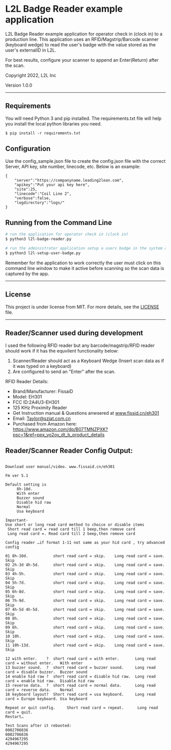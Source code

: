 # L2L Badge Reader example application #

L2L Badge Reader example application for operator check in (clock in) to a 
production line. This application uses an RFID/Magstrip/Barcode scanner (keyboard wedge) to read the 
user's badge with the value stored as the user's externalID in L2L. 

For best results, configure your scanner to append an Enter(Return) after the scan.

Copyright 2022, L2L Inc

Version 1.0.0

<hr>

## Requirements ##

You will need Python 3 and pip installed. The requirements.txt file will help you install the local python libraries you need.

```$ pip install -r requirements.txt```

## Configuration ##

Use the config_sample.json file to create the config.json file with the correct Server, API key, site number, linecode, etc. Below is an example:

```
{
    "server":"https://companyname.leading2lean.com",
    "apikey":"Put your api key here",
    "site":25,
    "linecode":"Coil Line 2",
    "verbose":false,
    "logdirectory":"logs/"
}
```

## Running from the Command Line ##

```bash
# run the application for operator check in (clock in)
$ python3 l2l-badge-reader.py

# run the administrator application setup a users badge in the system as the users's externalID
$ python3 l2l-setup-user-badge.py
```

Remember for the application to work correctly the user must click on this command line 
window to make it active before scanning so the scan data is captured by the app.

<hr>

## License ##

This project is under license from MIT. For more details, see the [LICENSE](license.txt) file.

<hr>

## Reader/Scanner used during development ##

I used the following RFID reader but any barcode/magstrip/RFID reader should work if it has the equvilent functionality below:
1. Scanner/Reader should act as a Keyboard Wedge (Insert scan data as if it was typed on a keyboard)
2. Are configured to send an "Enter" after the scan.

RFID Reader Details:

- Brand/Manufacturer: FissaiD
- Model: EH301
- FCC ID:2A4U3-EH301
- 125 KHz Proximity Reader
- Get Instruction manual & Questions anwsered at www.fissid.cn/eh301
- Email: Taylor@szjat.com.cn
- Purchased from Amazon here: https://www.amazon.com/dp/B07TMNZPXK?psc=1&ref=ppx_yo2ov_dt_b_product_details


## Reader/Scanner Reader Config Output:

```Support email. taylor@szjat.com.cn

Download user manual/video. www.fissaid.cn/eh301

Fm ver 5.1

Default setting is
     8h-10d.          
     With enter
     Buzzer sound
     Disable hid raw 
     Normal
     Usa keyboard

Important-
Use short or long read card method to choice or disable items
 Short read card = read card till 1 beep,then remove card
 Long read card =. Read card till 2 beep,then remove card

Config reader …if format 1-11 not same as your hid card , try advanced config

01 8h-10d.           short read card = skip.    Long read card = save.    Skip
02 2h-3d 4h-5d.      short read card = skip.    Long read card = save.    Skip
03 4h-5h.            short read card = skip.    Long read card = save.    Skip
04 5h-7d.            short read card = skip.    Long read card = save.    Skip
05 6h-8d.            short read card = skip.    Long read card = save.    Skip
06 7h-9d.            short read card = skip.    Long read card = save.    Skip
07 4h-5d 4h-5d.      short read card = skip.    Long read card = save.    Skip
08 8h.               short read card = skip.    Long read card = save.    Skip
09 6h.               short read card = skip.    Long read card = save.    Skip
10 10h.              short read card = skip.    Long read card = save.    Skip
11 10h-13d.          short read card = skip.    Long read card = save.    Skip

12 with enter.    ?  short read card = with enter.       Long read card = without enter.   With enter
13 buzzer sound.  ?  short read card = buzzer sound.     Long read card = disable buzzer.  Buzzer sound
14 enable hid raw ?  short read card = disable hid raw.  Long read card = enable hid raw.  Disable hid raw 
15 reverse data.  ?  short read card = normal data.      Long read card = reverse data.    Normal
16 keyboard layout?  Short read card = usa keyboard.     Long read card = Europe keyboard. Usa keyboard

Repeat or quit config.     Short read card = repeat.      Long read card = quit.     
Restart…

Test Scans after it rebooted:
0002706836
0002706836
4294967295
4294967295
```